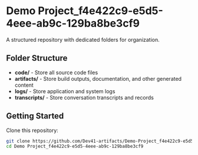 # Demo Project_f4e422c9-e5d5-4eee-ab9c-129ba8be3cf9
A structured repository with dedicated folders for organization.

## Folder Structure

- **code/** - Store all source code files
- **artifacts/** - Store build outputs, documentation, and other generated content
- **logs/** - Store application and system logs
- **transcripts/** - Store conversation transcripts and records

## Getting Started

Clone this repository:
```bash
git clone https://github.com/Dev41-artifacts/Demo-Project_f4e422c9-e5d5-4eee-ab9c-129ba8be3cf9
cd Demo Project_f4e422c9-e5d5-4eee-ab9c-129ba8be3cf9
```
